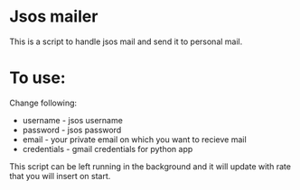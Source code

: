 # Jsos mailer
This is a script to handle jsos mail and send it to personal mail.

# To use:
Change following: 
* username - jsos username
* password - jsos password
* email - your private email on which you want to recieve mail
* credentials - gmail credentials for python app

This script can be left running in the background and it will update with rate that you will insert on start.
